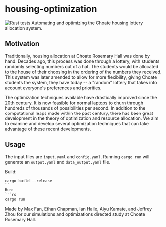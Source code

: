 # housing-optimization
![Rust tests](https://github.com/ChoateProgrammingUnion/housing-optimization/workflows/Rust%20tests/badge.svg)
Automating and optimizing the Choate housing lottery allocation system.

## Motivation
Traditionally, housing allocation at Choate Rosemary Hall was done by hand.
Decades ago, this process was done through a lottery, with students randomly selecting numbers out of a hat.
The students would be allocated to the house of their choosing in the ordering of the numbers they received.
This system was later amended to allow for more flexibility, giving Choate students the system, they have today -- a "random" lottery that takes into account everyone's preferences and priorities.

The optimization techniques available have drastically improved since the 20th century.
It is now feasible for normal laptops to churn through hundreds of thousands of possibilities per second.
In addition to the computational leaps made within the past century, there has been great development in the theory of optimization and resource allocation.
We aim to examine and develop several optimization techniques that can take advantage of these recent developments.

## Usage
The input files are `input.yaml` and `config.yaml`.
Running `cargo run` will generate an `output.yaml` and `data_output.yaml` file.

Build:
```rs
cargo build --release
``
Run:
```rs
cargo run
```

Made by Max Fan, Ethan Chapman, Ian Haile, Aiyu Kamate, and Jeffrey Zhou for our simulations and optimizations directed study at Choate Rosemary Hall.
